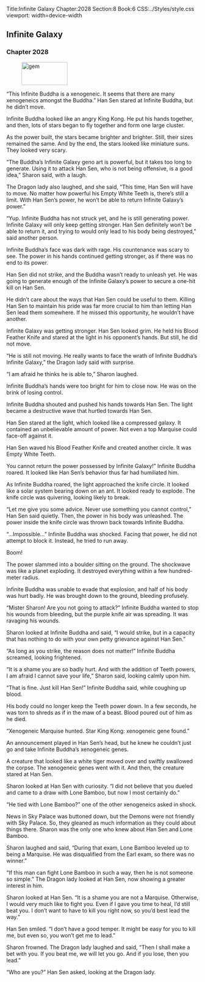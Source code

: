 Title:Infinite Galaxy 
Chapter:2028 
Section:8 
Book:6 
CSS:../Styles/style.css 
viewport: width=device-width
  
## Infinite Galaxy
### Chapter 2028
  
<figure>
	<img src="../Images/gem.gif" alt="gem" id="gem" width="120" height="60" />
</figure>
  

  
“This Infinite Buddha is a xenogeneic. It seems that there are many xenogeneics amongst the Buddha.” Han Sen stared at Infinite Buddha, but he didn’t move.

Infinite Buddha looked like an angry King Kong. He put his hands together, and then, lots of stars began to fly together and form one large cluster.

As the power built, the stars became brighter and brighter. Still, their sizes remained the same. And by the end, the stars looked like miniature suns. They looked very scary.

“The Buddha’s Infinite Galaxy geno art is powerful, but it takes too long to generate. Using it to attack Han Sen, who is not being offensive, is a good idea,” Sharon said, with a laugh.

The Dragon lady also laughed, and she said, “This time, Han Sen will have to move. No matter how powerful his Empty White Teeth is, there’s still a limit. With Han Sen’s power, he won’t be able to return Infinite Galaxy’s power.”

“Yup. Infinite Buddha has not struck yet, and he is still generating power. Infinite Galaxy will only keep getting stronger. Han Sen definitely won’t be able to return it, and trying to would only lead to his body being destroyed,” said another person.

Infinite Buddha’s face was dark with rage. His countenance was scary to see. The power in his hands continued getting stronger, as if there was no end to its power.

Han Sen did not strike, and the Buddha wasn’t ready to unleash yet. He was going to generate enough of the Infinite Galaxy’s power to secure a one-hit kill on Han Sen.

He didn’t care about the ways that Han Sen could be useful to them. Killing Han Sen to maintain his pride was far more crucial to him than letting Han Sen lead them somewhere. If he missed this opportunity, he wouldn’t have another.

Infinite Galaxy was getting stronger. Han Sen looked grim. He held his Blood Feather Knife and stared at the light in his opponent’s hands. But still, he did not move.

“He is still not moving. He really wants to face the wrath of Infinite Buddha’s Infinite Galaxy,” the Dragon lady said with surprise.

“I am afraid he thinks he is able to,” Sharon laughed.

Infinite Buddha’s hands were too bright for him to close now. He was on the brink of losing control.

Infinite Buddha shouted and pushed his hands towards Han Sen. The light became a destructive wave that hurtled towards Han Sen.

Han Sen stared at the light, which looked like a compressed galaxy. It contained an unbelievable amount of power. Not even a top Marquise could face-off against it.

Han Sen waved his Blood Feather Knife and created another circle. It was Empty White Teeth.

You cannot return the power possessed by Infinite Galaxy!” Infinite Buddha roared. It looked like Han Sen’s behavior thus far had humiliated him.

As Infinite Buddha roared, the light approached the knife circle. It looked like a solar system bearing down on an ant. It looked ready to explode. The knife circle was quivering, looking likely to break.

“Let me give you some advice. Never use something you cannot control,” Han Sen said quietly. Then, the power in his body was unleashed. The power inside the knife circle was thrown back towards Infinite Buddha.

“…Impossible…” Infinite Buddha was shocked. Facing that power, he did not attempt to block it. Instead, he tried to run away.

Boom!

The power slammed into a boulder sitting on the ground. The shockwave was like a planet exploding. It destroyed everything within a few hundred-meter radius.

Infinite Buddha was unable to evade that explosion, and half of his body was hurt badly. He was brought down to the ground, bleeding profusely.

“Mister Sharon! Are you not going to attack?” Infinite Buddha wanted to stop his wounds from bleeding, but the purple knife air was spreading. It was ravaging his wounds.

Sharon looked at Infinite Buddha and said, “I would strike, but in a capacity that has nothing to do with your own petty grievance against Han Sen.”

“As long as you strike, the reason does not matter!” Infinite Buddha screamed, looking frightened.

“It is a shame you are so badly hurt. And with the addition of Teeth powers, I am afraid I cannot save your life,” Sharon said, looking calmly upon him.

“That is fine. Just kill Han Sen!” Infinite Buddha said, while coughing up blood.

His body could no longer keep the Teeth power down. In a few seconds, he was torn to shreds as if in the maw of a beast. Blood poured out of him as he died.

“Xenogeneic Marquise hunted. Star King Kong: xenogeneic gene found.”

An announcement played in Han Sen’s head, but he knew he couldn’t just go and take Infinite Buddha’s xenogeneic genes.

A creature that looked like a white tiger moved over and swiftly swallowed the corpse. The xenogeneic genes went with it. And then, the creature stared at Han Sen.

Sharon looked at Han Sen with curiosity. “I did not believe that you dueled and came to a draw with Lone Bamboo, but now I most certainly do.”

“He tied with Lone Bamboo?” one of the other xenogeneics asked in shock.

News in Sky Palace was buttoned down, but the Demons were not friendly with Sky Palace. So, they gleaned as much information as they could about things there. Sharon was the only one who knew about Han Sen and Lone Bamboo.

Sharon laughed and said, “During that exam, Lone Bamboo leveled up to being a Marquise. He was disqualified from the Earl exam, so there was no winner.”

“If this man can fight Lone Bamboo in such a way, then he is not someone so simple.” The Dragon lady looked at Han Sen, now showing a greater interest in him.

Sharon looked at Han Sen. “It is a shame you are not a Marquise. Otherwise, I would very much like to fight you. Even if I gave you time to heal, I’d still beat you. I don’t want to have to kill you right now, so you’d best lead the way.”

Han Sen smiled. “I don’t have a good temper. It might be easy for you to kill me, but even so, you won’t get me to lead.”

Sharon frowned. The Dragon lady laughed and said, “Then I shall make a bet with you. If you beat me, we will let you go. And if you lose, then you lead.”

“Who are you?” Han Sen asked, looking at the Dragon lady.